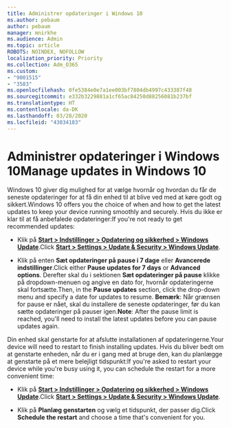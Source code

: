 ```yaml
---
title: Administrer opdateringer i Windows 10
ms.author: pebaum
author: pebaum
manager: mnirkhe
ms.audience: Admin
ms.topic: article
ROBOTS: NOINDEX, NOFOLLOW
localization_priority: Priority
ms.collection: Adm_O365
ms.custom:
- "9001515"
- "3583"
ms.openlocfilehash: 0fe5384e0e7a1ee003bf7804db4997c433387f48
ms.sourcegitcommit: e332b3229881a1cf65ac84250d88256081b237bf
ms.translationtype: HT
ms.contentlocale: da-DK
ms.lasthandoff: 03/28/2020
ms.locfileid: "43034183"
---
```

# <a name="manage-updates-in-windows-10"></a><span data-ttu-id="43de6-102">Administrer opdateringer i Windows 10</span><span class="sxs-lookup"><span data-stu-id="43de6-102">Manage updates in Windows 10</span></span>

<span data-ttu-id="43de6-103">Windows 10 giver dig mulighed for at vælge hvornår og hvordan du får de seneste opdateringer for at få din enhed til at blive ved med at køre godt og sikkert.</span><span class="sxs-lookup"><span data-stu-id="43de6-103">Windows 10 offers you the choice of when and how to get the latest updates to keep your device running smoothly and securely.</span></span> <span data-ttu-id="43de6-104">Hvis du ikke er klar til at få anbefalede opdateringer:</span><span class="sxs-lookup"><span data-stu-id="43de6-104">If you're not ready to get recommended updates:</span></span>

- <span data-ttu-id="43de6-105">Klik på **[Start > Indstillinger > Opdatering og sikkerhed > Windows Update](ms-settings:windowsupdate)**.</span><span class="sxs-lookup"><span data-stu-id="43de6-105">Click **[Start > Settings > Update & Security > Windows Update](ms-settings:windowsupdate)**.</span></span>

- <span data-ttu-id="43de6-106">Klik på enten **Sæt opdateringer på pause i 7 dage** eller **Avancerede indstillinger**.</span><span class="sxs-lookup"><span data-stu-id="43de6-106">Click either **Pause updates for 7 days** or **Advanced options**.</span></span> <span data-ttu-id="43de6-107">Derefter skal du i sektionen **Sæt opdateringer på pause** klikke på dropdown-menuen og angive en dato for, hvornår opdateringerne skal fortsætte.</span><span class="sxs-lookup"><span data-stu-id="43de6-107">Then, in the **Pause updates** section, click the drop-down menu and specify a date for updates to resume.</span></span> <span data-ttu-id="43de6-108">**Bemærk**: Når grænsen for pause er nået, skal du installere de seneste opdateringer, før du kan sætte opdateringer på pauser igen.</span><span class="sxs-lookup"><span data-stu-id="43de6-108">**Note**: After the pause limit is reached, you'll need to install the latest updates before you can pause updates again.</span></span>

<span data-ttu-id="43de6-109">Din enhed skal genstarte for at afslutte installationen af opdateringerne.</span><span class="sxs-lookup"><span data-stu-id="43de6-109">Your device will need to restart to finish installing updates.</span></span> <span data-ttu-id="43de6-110">Hvis du bliver bedt om at genstarte enheden, når du er i gang med at bruge den, kan du planlægge at genstarte på et mere belejligt tidspunkt:</span><span class="sxs-lookup"><span data-stu-id="43de6-110">If you're asked to restart your device while you're busy using it, you can schedule the restart for a more convenient time:</span></span>

- <span data-ttu-id="43de6-111">Klik på **[Start > Indstillinger > Opdatering og sikkerhed > Windows Update](ms-settings:windowsupdate)**.</span><span class="sxs-lookup"><span data-stu-id="43de6-111">Click **[Start > Settings > Update & Security > Windows Update](ms-settings:windowsupdate)**.</span></span>

- <span data-ttu-id="43de6-112">Klik på **Planlæg genstarten** og vælg et tidspunkt, der passer dig.</span><span class="sxs-lookup"><span data-stu-id="43de6-112">Click **Schedule the restart** and choose a time that's convenient for you.</span></span>
